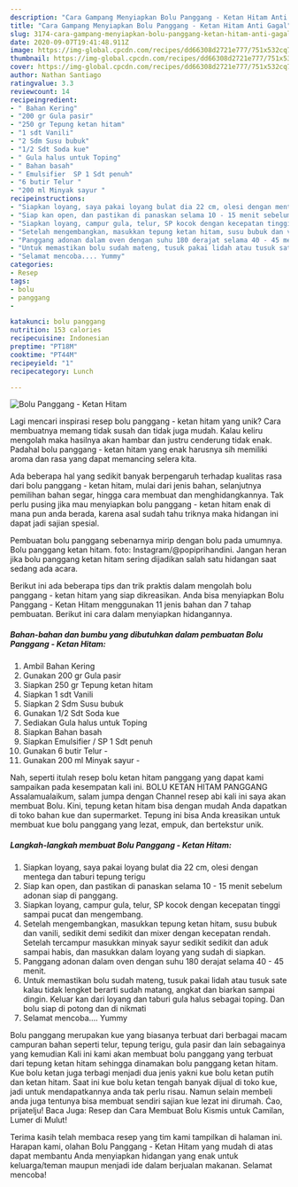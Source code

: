```yaml
---
description: "Cara Gampang Menyiapkan Bolu Panggang - Ketan Hitam Anti Gagal"
title: "Cara Gampang Menyiapkan Bolu Panggang - Ketan Hitam Anti Gagal"
slug: 3174-cara-gampang-menyiapkan-bolu-panggang-ketan-hitam-anti-gagal
date: 2020-09-07T19:41:48.911Z
image: https://img-global.cpcdn.com/recipes/dd66308d2721e777/751x532cq70/bolu-panggang-ketan-hitam-foto-resep-utama.jpg
thumbnail: https://img-global.cpcdn.com/recipes/dd66308d2721e777/751x532cq70/bolu-panggang-ketan-hitam-foto-resep-utama.jpg
cover: https://img-global.cpcdn.com/recipes/dd66308d2721e777/751x532cq70/bolu-panggang-ketan-hitam-foto-resep-utama.jpg
author: Nathan Santiago
ratingvalue: 3.3
reviewcount: 14
recipeingredient:
- " Bahan Kering"
- "200 gr Gula pasir"
- "250 gr Tepung ketan hitam"
- "1 sdt Vanili"
- "2 Sdm Susu bubuk"
- "1/2 Sdt Soda kue"
- " Gula halus untuk Toping"
- " Bahan basah"
- " Emulsifier  SP 1 Sdt penuh"
- "6 butir Telur "
- "200 ml Minyak sayur "
recipeinstructions:
- "Siapkan loyang, saya pakai loyang bulat dia 22 cm, olesi dengan mentega dan taburi tepung terigu"
- "Siap kan open, dan pastikan di panaskan selama 10 - 15 menit sebelum adonan siap di panggang."
- "Siapkan loyang, campur gula, telur, SP kocok dengan kecepatan tinggi sampai pucat dan mengembang."
- "Setelah mengembangkan, masukkan tepung ketan hitam, susu bubuk dan vanili, sedikit demi sedikit dan mixer dengan kecepatan rendah. Setelah tercampur masukkan minyak sayur sedikit sedikit dan aduk sampai habis, dan masukkan dalam loyang yang sudah di siapkan."
- "Panggang adonan dalam oven dengan suhu 180 derajat selama 40 - 45 menit."
- "Untuk memastikan bolu sudah mateng, tusuk pakai lidah atau tusuk sate kalau tidak lengket berarti sudah matang, angkat dan biarkan sampai dingin. Keluar kan dari loyang dan taburi gula halus sebagai toping. Dan bolu siap di potong dan di nikmati"
- "Selamat mencoba.... Yummy"
categories:
- Resep
tags:
- bolu
- panggang
- 

katakunci: bolu panggang  
nutrition: 153 calories
recipecuisine: Indonesian
preptime: "PT18M"
cooktime: "PT44M"
recipeyield: "1"
recipecategory: Lunch

---
```



![Bolu Panggang - Ketan Hitam](https://img-global.cpcdn.com/recipes/dd66308d2721e777/751x532cq70/bolu-panggang-ketan-hitam-foto-resep-utama.jpg)

Lagi mencari inspirasi resep bolu panggang - ketan hitam yang unik? Cara membuatnya memang tidak susah dan tidak juga mudah. Kalau keliru mengolah maka hasilnya akan hambar dan justru cenderung tidak enak. Padahal bolu panggang - ketan hitam yang enak harusnya sih memiliki aroma dan rasa yang dapat memancing selera kita.

Ada beberapa hal yang sedikit banyak berpengaruh terhadap kualitas rasa dari bolu panggang - ketan hitam, mulai dari jenis bahan, selanjutnya pemilihan bahan segar, hingga cara membuat dan menghidangkannya. Tak perlu pusing jika mau menyiapkan bolu panggang - ketan hitam enak di mana pun anda berada, karena asal sudah tahu triknya maka hidangan ini dapat jadi sajian spesial.

Pembuatan bolu panggang sebenarnya mirip dengan bolu pada umumnya. Bolu panggang ketan hitam. foto: Instagram/@popiprihandini. Jangan heran jika bolu panggang ketan hitam sering dijadikan salah satu hidangan saat sedang ada acara.


Berikut ini ada beberapa tips dan trik praktis dalam mengolah bolu panggang - ketan hitam yang siap dikreasikan. Anda bisa menyiapkan Bolu Panggang - Ketan Hitam menggunakan 11 jenis bahan dan 7 tahap pembuatan. Berikut ini cara dalam menyiapkan hidangannya.

<!--inarticleads1-->

##### Bahan-bahan dan bumbu yang dibutuhkan dalam pembuatan Bolu Panggang - Ketan Hitam:

1. Ambil  Bahan Kering
1. Gunakan 200 gr Gula pasir
1. Siapkan 250 gr Tepung ketan hitam
1. Siapkan 1 sdt Vanili
1. Siapkan 2 Sdm Susu bubuk
1. Gunakan 1/2 Sdt Soda kue
1. Sediakan  Gula halus untuk Toping
1. Siapkan  Bahan basah
1. Siapkan  Emulsifier / SP 1 Sdt penuh
1. Gunakan 6 butir Telur -
1. Gunakan 200 ml Minyak sayur -


Nah, seperti itulah resep bolu ketan hitam panggang yang dapat kami sampaikan pada kesempatan kali ini. BOLU KETAN HITAM PANGGANG Assalamualaikum, salam jumpa dengan Channel resep abi kali ini saya akan membuat Bolu. Kini, tepung ketan hitam bisa dengan mudah Anda dapatkan di toko bahan kue dan supermarket. Tepung ini bisa Anda kreasikan untuk membuat kue bolu panggang yang lezat, empuk, dan bertekstur unik. 

<!--inarticleads2-->

##### Langkah-langkah membuat Bolu Panggang - Ketan Hitam:

1. Siapkan loyang, saya pakai loyang bulat dia 22 cm, olesi dengan mentega dan taburi tepung terigu
1. Siap kan open, dan pastikan di panaskan selama 10 - 15 menit sebelum adonan siap di panggang.
1. Siapkan loyang, campur gula, telur, SP kocok dengan kecepatan tinggi sampai pucat dan mengembang.
1. Setelah mengembangkan, masukkan tepung ketan hitam, susu bubuk dan vanili, sedikit demi sedikit dan mixer dengan kecepatan rendah. Setelah tercampur masukkan minyak sayur sedikit sedikit dan aduk sampai habis, dan masukkan dalam loyang yang sudah di siapkan.
1. Panggang adonan dalam oven dengan suhu 180 derajat selama 40 - 45 menit.
1. Untuk memastikan bolu sudah mateng, tusuk pakai lidah atau tusuk sate kalau tidak lengket berarti sudah matang, angkat dan biarkan sampai dingin. Keluar kan dari loyang dan taburi gula halus sebagai toping. Dan bolu siap di potong dan di nikmati
1. Selamat mencoba.... Yummy


Bolu panggang merupakan kue yang biasanya terbuat dari berbagai macam campuran bahan seperti telur, tepung terigu, gula pasir dan lain sebagainya yang kemudian Kali ini kami akan membuat bolu panggang yang terbuat dari tepung ketan hitam sehingga dinamakan bolu panggang ketan hitam. Kue bolu ketan juga terbagi menjadi dua jenis yakni kue bolu ketan putih dan ketan hitam. Saat ini kue bolu ketan tengah banyak dijual di toko kue, jadi untuk mendapatkannya anda tak perlu risau. Namun selain membeli anda juga tentunya bisa membuat sendiri sajian kue lezat ini dirumah. Ćao, prijatelju! Baca Juga: Resep dan Cara Membuat Bolu Kismis untuk Camilan, Lumer di Mulut! 

Terima kasih telah membaca resep yang tim kami tampilkan di halaman ini. Harapan kami, olahan Bolu Panggang - Ketan Hitam yang mudah di atas dapat membantu Anda menyiapkan hidangan yang enak untuk keluarga/teman maupun menjadi ide dalam berjualan makanan. Selamat mencoba!
